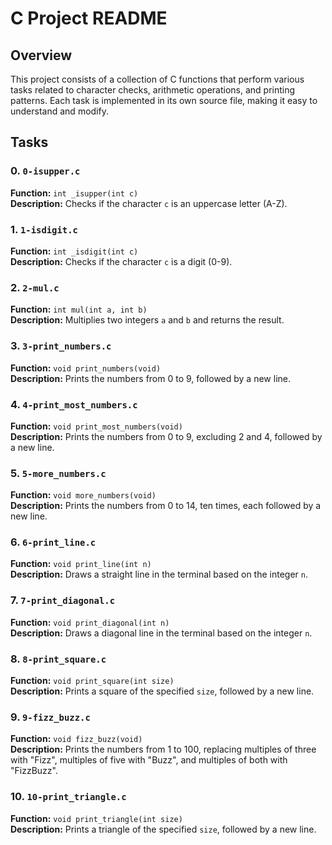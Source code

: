 # C Project README

## Overview
This project consists of a collection of C functions that perform various tasks related to character checks, arithmetic operations, and printing patterns. Each task is implemented in its own source file, making it easy to understand and modify.

## Tasks

### 0. `0-isupper.c`
**Function:** `int _isupper(int c)`  
**Description:** Checks if the character `c` is an uppercase letter (A-Z).

### 1. `1-isdigit.c`
**Function:** `int _isdigit(int c)`  
**Description:** Checks if the character `c` is a digit (0-9).

### 2. `2-mul.c`
**Function:** `int mul(int a, int b)`  
**Description:** Multiplies two integers `a` and `b` and returns the result.

### 3. `3-print_numbers.c`
**Function:** `void print_numbers(void)`  
**Description:** Prints the numbers from 0 to 9, followed by a new line.

### 4. `4-print_most_numbers.c`
**Function:** `void print_most_numbers(void)`  
**Description:** Prints the numbers from 0 to 9, excluding 2 and 4, followed by a new line.

### 5. `5-more_numbers.c`
**Function:** `void more_numbers(void)`  
**Description:** Prints the numbers from 0 to 14, ten times, each followed by a new line.

### 6. `6-print_line.c`
**Function:** `void print_line(int n)`  
**Description:** Draws a straight line in the terminal based on the integer `n`.

### 7. `7-print_diagonal.c`
**Function:** `void print_diagonal(int n)`  
**Description:** Draws a diagonal line in the terminal based on the integer `n`.

### 8. `8-print_square.c`
**Function:** `void print_square(int size)`  
**Description:** Prints a square of the specified `size`, followed by a new line.

### 9. `9-fizz_buzz.c`
**Function:** `void fizz_buzz(void)`  
**Description:** Prints the numbers from 1 to 100, replacing multiples of three with "Fizz", multiples of five with "Buzz", and multiples of both with "FizzBuzz".

### 10. `10-print_triangle.c`
**Function:** `void print_triangle(int size)`  
**Description:** Prints a triangle of the specified `size`, followed by a new line.